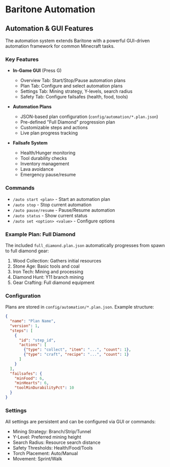 # Baritone Automation

## Automation & GUI Features

The automation system extends Baritone with a powerful GUI-driven automation framework for common Minecraft tasks.

### Key Features

- **In-Game GUI** (Press G)
  - Overview Tab: Start/Stop/Pause automation plans
  - Plan Tab: Configure and select automation plans
  - Settings Tab: Mining strategy, Y-levels, search radius
  - Safety Tab: Configure failsafes (health, food, tools)

- **Automation Plans**
  - JSON-based plan configuration (`config/automation/*.plan.json`)
  - Pre-defined "Full Diamond" progression plan
  - Customizable steps and actions
  - Live plan progress tracking

- **Failsafe System**
  - Health/Hunger monitoring
  - Tool durability checks
  - Inventory management
  - Lava avoidance
  - Emergency pause/resume

### Commands

- `/auto start <plan>` - Start an automation plan
- `/auto stop` - Stop current automation
- `/auto pause/resume` - Pause/Resume automation
- `/auto status` - Show current status
- `/auto set <option> <value>` - Configure options

### Example Plan: Full Diamond

The included `full_diamond.plan.json` automatically progresses from spawn to full diamond gear:

1. Wood Collection: Gathers initial resources
2. Stone Age: Basic tools and coal
3. Iron Tech: Mining and processing
4. Diamond Hunt: Y11 branch mining
5. Gear Crafting: Full diamond equipment

### Configuration

Plans are stored in `config/automation/*.plan.json`. Example structure:

```json
{
  "name": "Plan Name",
  "version": 1,
  "steps": [
    {
      "id": "step_id",
      "actions": [
        {"type": "collect", "item": "...", "count": 1},
        {"type": "craft", "recipe": "...", "count": 1}
      ]
    }
  ],
  "failsafes": {
    "minFood": 6,
    "minHearts": 6,
    "toolMinDurabilityPct": 10
  }
}
```

### Settings

All settings are persistent and can be configured via GUI or commands:

- Mining Strategy: Branch/Strip/Tunnel
- Y-Level: Preferred mining height
- Search Radius: Resource search distance
- Safety Thresholds: Health/Food/Tools
- Torch Placement: Auto/Manual
- Movement: Sprint/Walk
